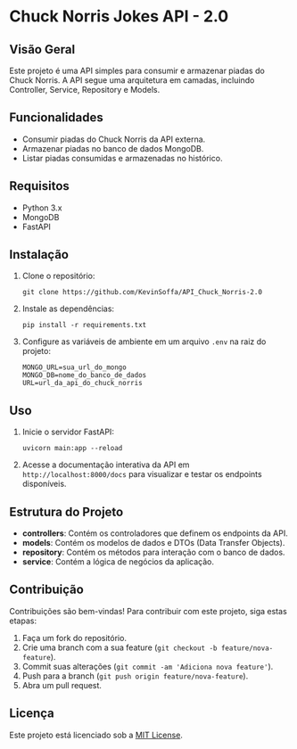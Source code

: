 # Chuck Norris Jokes API - 2.0

## Visão Geral

Este projeto é uma API simples para consumir e armazenar piadas do Chuck Norris. A API segue uma arquitetura em camadas, incluindo Controller, Service, Repository e Models.

## Funcionalidades

- Consumir piadas do Chuck Norris da API externa.
- Armazenar piadas no banco de dados MongoDB.
- Listar piadas consumidas e armazenadas no histórico.

## Requisitos

- Python 3.x
- MongoDB
- FastAPI

## Instalação

1. Clone o repositório:

    ```
    git clone https://github.com/KevinSoffa/API_Chuck_Norris-2.0
    ```

2. Instale as dependências:

    ```
    pip install -r requirements.txt
    ```

3. Configure as variáveis de ambiente em um arquivo `.env` na raiz do projeto:

    ```
    MONGO_URL=sua_url_do_mongo
    MONGO_DB=nome_do_banco_de_dados
    URL=url_da_api_do_chuck_norris
    ```

## Uso

1. Inicie o servidor FastAPI:

    ```
    uvicorn main:app --reload
    ```

2. Acesse a documentação interativa da API em `http://localhost:8000/docs` para visualizar e testar os endpoints disponíveis.

## Estrutura do Projeto

- **controllers**: Contém os controladores que definem os endpoints da API.
- **models**: Contém os modelos de dados e DTOs (Data Transfer Objects).
- **repository**: Contém os métodos para interação com o banco de dados.
- **service**: Contém a lógica de negócios da aplicação.

## Contribuição

Contribuições são bem-vindas! Para contribuir com este projeto, siga estas etapas:

1. Faça um fork do repositório.
2. Crie uma branch com a sua feature (`git checkout -b feature/nova-feature`).
3. Commit suas alterações (`git commit -am 'Adiciona nova feature'`).
4. Push para a branch (`git push origin feature/nova-feature`).
5. Abra um pull request.

## Licença

Este projeto está licenciado sob a [MIT License](https://opensource.org/licenses/MIT).
